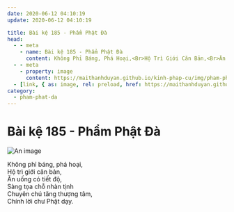 ```yaml
---
date: 2020-06-12 04:10:19
update: 2020-06-12 04:10:19

title: Bài kệ 185 - Phẩm Phật Đà
head:
  - - meta
    - name: Bài kệ 185 - Phẩm Phật Đà
      content: Không Phỉ Báng, Phá Hoại,<Br>Hộ Trì Giới Căn Bản,<Br>Ăn Uống Có Tiết Độ,<Br>Sàng Tọa Chỗ Nhàn Tịnh<Br>Chuyên Chú Tăng Thượng Tâm,<Br>Chính Lời Chư Phật Dạy.<Br>
  - - meta
    - property: image
      content: https://maithanhduyan.github.io/kinh-phap-cu/img/pham-phat-da/pham-phat-da-185.jpg
  - [link, { as: image, rel: preload, href: https://maithanhduyan.github.io/kinh-phap-cu/img/pham-phat-da/pham-phat-da-185.jpg }]
category:
  - pham-phat-da
---
```


# Bài kệ 185 - Phẩm Phật Đà

![An image](/img/pham-phat-da/pham-phat-da-185.jpg)

Không phỉ báng, phá hoại,<br>Hộ trì giới căn bản,<br>Ăn uống có tiết độ,<br>Sàng tọa chỗ nhàn tịnh<br>Chuyên chú tăng thượng tâm,<br>Chính lời chư Phật dạy.<br>

